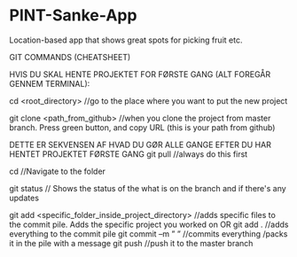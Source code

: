 # PINT-Sanke-App
Location-based app that shows great spots for picking fruit etc. 

GIT COMMANDS (CHEATSHEET)

HVIS DU SKAL HENTE PROJEKTET FOR FØRSTE GANG (ALT FOREGÅR GENNEM TERMINAL):

cd <root_directory> //go to the place where you want to put the new project

git clone <path_from_github> //when you clone the project from master branch. Press green button, and copy URL (this is your path from github)


DETTE ER SEKVENSEN AF HVAD DU GØR ALLE GANGE EFTER DU HAR HENTET PROJEKTET FØRSTE GANG
git pull //always do this first

cd <folder> //Navigate to the folder 

git status // Shows the status of the what is on the branch and if there's any updates

git add <specific_folder_inside_project_directory> //adds specific files to the commit pile. Adds the specific project you worked on
OR
git add . //adds everything to the commit pile
git commit –m ” ” //commits everything /packs it in the pile with a message
git push //push it to the master branch 
